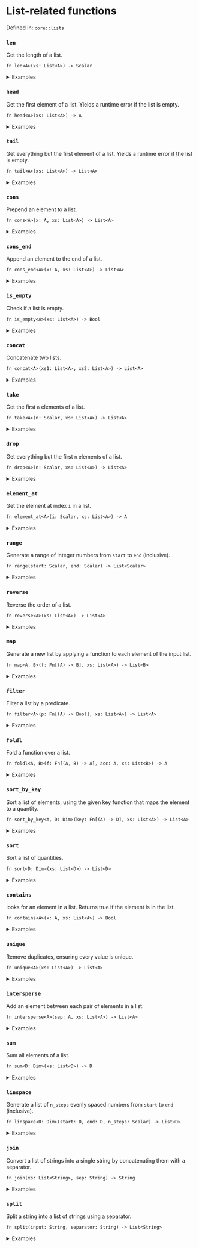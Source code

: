 # List-related functions

Defined in: `core::lists`

### `len`
Get the length of a list.

```nbt
fn len<A>(xs: List<A>) -> Scalar
```

<details>
<summary>Examples</summary>

<pre><div class="buttons"><button class="fa fa-play play-button" title="Run this code" aria-label="Run this code"  onclick=" window.open('https://numbat.dev/?q=len%28%5B3%2C%202%2C%201%5D%29')""></button></div><code class="language-nbt hljs numbat">>>> len([3, 2, 1])

    = 3
</code></pre>

</details>

### `head`
Get the first element of a list. Yields a runtime error if the list is empty.

```nbt
fn head<A>(xs: List<A>) -> A
```

<details>
<summary>Examples</summary>

<pre><div class="buttons"><button class="fa fa-play play-button" title="Run this code" aria-label="Run this code"  onclick=" window.open('https://numbat.dev/?q=head%28%5B3%2C%202%2C%201%5D%29')""></button></div><code class="language-nbt hljs numbat">>>> head([3, 2, 1])

    = 3
</code></pre>

</details>

### `tail`
Get everything but the first element of a list. Yields a runtime error if the list is empty.

```nbt
fn tail<A>(xs: List<A>) -> List<A>
```

<details>
<summary>Examples</summary>

<pre><div class="buttons"><button class="fa fa-play play-button" title="Run this code" aria-label="Run this code"  onclick=" window.open('https://numbat.dev/?q=tail%28%5B3%2C%202%2C%201%5D%29')""></button></div><code class="language-nbt hljs numbat">>>> tail([3, 2, 1])

    = [2, 1]    [List<Scalar>]
</code></pre>

</details>

### `cons`
Prepend an element to a list.

```nbt
fn cons<A>(x: A, xs: List<A>) -> List<A>
```

<details>
<summary>Examples</summary>

<pre><div class="buttons"><button class="fa fa-play play-button" title="Run this code" aria-label="Run this code"  onclick=" window.open('https://numbat.dev/?q=cons%2877%2C%20%5B3%2C%202%2C%201%5D%29')""></button></div><code class="language-nbt hljs numbat">>>> cons(77, [3, 2, 1])

    = [77, 3, 2, 1]    [List<Scalar>]
</code></pre>

</details>

### `cons_end`
Append an element to the end of a list.

```nbt
fn cons_end<A>(x: A, xs: List<A>) -> List<A>
```

<details>
<summary>Examples</summary>

<pre><div class="buttons"><button class="fa fa-play play-button" title="Run this code" aria-label="Run this code"  onclick=" window.open('https://numbat.dev/?q=cons%5Fend%2877%2C%20%5B3%2C%202%2C%201%5D%29')""></button></div><code class="language-nbt hljs numbat">>>> cons_end(77, [3, 2, 1])

    = [3, 2, 1, 77]    [List<Scalar>]
</code></pre>

</details>

### `is_empty`
Check if a list is empty.

```nbt
fn is_empty<A>(xs: List<A>) -> Bool
```

<details>
<summary>Examples</summary>

<pre><div class="buttons"><button class="fa fa-play play-button" title="Run this code" aria-label="Run this code"  onclick=" window.open('https://numbat.dev/?q=is%5Fempty%28%5B3%2C%202%2C%201%5D%29')""></button></div><code class="language-nbt hljs numbat">>>> is_empty([3, 2, 1])

    = false    [Bool]
</code></pre>

<pre><div class="buttons"><button class="fa fa-play play-button" title="Run this code" aria-label="Run this code"  onclick=" window.open('https://numbat.dev/?q=is%5Fempty%28%5B%5D%29')""></button></div><code class="language-nbt hljs numbat">>>> is_empty([])

    = true    [Bool]
</code></pre>

</details>

### `concat`
Concatenate two lists.

```nbt
fn concat<A>(xs1: List<A>, xs2: List<A>) -> List<A>
```

<details>
<summary>Examples</summary>

<pre><div class="buttons"><button class="fa fa-play play-button" title="Run this code" aria-label="Run this code"  onclick=" window.open('https://numbat.dev/?q=concat%28%5B3%2C%202%2C%201%5D%2C%20%5B10%2C%2011%5D%29')""></button></div><code class="language-nbt hljs numbat">>>> concat([3, 2, 1], [10, 11])

    = [3, 2, 1, 10, 11]    [List<Scalar>]
</code></pre>

</details>

### `take`
Get the first `n` elements of a list.

```nbt
fn take<A>(n: Scalar, xs: List<A>) -> List<A>
```

<details>
<summary>Examples</summary>

<pre><div class="buttons"><button class="fa fa-play play-button" title="Run this code" aria-label="Run this code"  onclick=" window.open('https://numbat.dev/?q=take%282%2C%20%5B3%2C%202%2C%201%2C%200%5D%29')""></button></div><code class="language-nbt hljs numbat">>>> take(2, [3, 2, 1, 0])

    = [3, 2]    [List<Scalar>]
</code></pre>

</details>

### `drop`
Get everything but the first `n` elements of a list.

```nbt
fn drop<A>(n: Scalar, xs: List<A>) -> List<A>
```

<details>
<summary>Examples</summary>

<pre><div class="buttons"><button class="fa fa-play play-button" title="Run this code" aria-label="Run this code"  onclick=" window.open('https://numbat.dev/?q=drop%282%2C%20%5B3%2C%202%2C%201%2C%200%5D%29')""></button></div><code class="language-nbt hljs numbat">>>> drop(2, [3, 2, 1, 0])

    = [1, 0]    [List<Scalar>]
</code></pre>

</details>

### `element_at`
Get the element at index `i` in a list.

```nbt
fn element_at<A>(i: Scalar, xs: List<A>) -> A
```

<details>
<summary>Examples</summary>

<pre><div class="buttons"><button class="fa fa-play play-button" title="Run this code" aria-label="Run this code"  onclick=" window.open('https://numbat.dev/?q=element%5Fat%282%2C%20%5B3%2C%202%2C%201%2C%200%5D%29')""></button></div><code class="language-nbt hljs numbat">>>> element_at(2, [3, 2, 1, 0])

    = 1
</code></pre>

</details>

### `range`
Generate a range of integer numbers from `start` to `end` (inclusive).

```nbt
fn range(start: Scalar, end: Scalar) -> List<Scalar>
```

<details>
<summary>Examples</summary>

<pre><div class="buttons"><button class="fa fa-play play-button" title="Run this code" aria-label="Run this code"  onclick=" window.open('https://numbat.dev/?q=range%282%2C%2012%29')""></button></div><code class="language-nbt hljs numbat">>>> range(2, 12)

    = [2, 3, 4, 5, 6, 7, 8, 9, 10, 11, 12]    [List<Scalar>]
</code></pre>

</details>

### `reverse`
Reverse the order of a list.

```nbt
fn reverse<A>(xs: List<A>) -> List<A>
```

<details>
<summary>Examples</summary>

<pre><div class="buttons"><button class="fa fa-play play-button" title="Run this code" aria-label="Run this code"  onclick=" window.open('https://numbat.dev/?q=reverse%28%5B3%2C%202%2C%201%5D%29')""></button></div><code class="language-nbt hljs numbat">>>> reverse([3, 2, 1])

    = [1, 2, 3]    [List<Scalar>]
</code></pre>

</details>

### `map`
Generate a new list by applying a function to each element of the input list.

```nbt
fn map<A, B>(f: Fn[(A) -> B], xs: List<A>) -> List<B>
```

<details>
<summary>Examples</summary>

Square all elements of a list.
<pre><div class="buttons"><button class="fa fa-play play-button" title="Run this code" aria-label="Run this code"  onclick=" window.open('https://numbat.dev/?q=map%28sqr%2C%20%5B3%2C%202%2C%201%5D%29')""></button></div><code class="language-nbt hljs numbat">>>> map(sqr, [3, 2, 1])

    = [9, 4, 1]    [List<Scalar>]
</code></pre>

</details>

### `filter`
Filter a list by a predicate.

```nbt
fn filter<A>(p: Fn[(A) -> Bool], xs: List<A>) -> List<A>
```

<details>
<summary>Examples</summary>

<pre><div class="buttons"><button class="fa fa-play play-button" title="Run this code" aria-label="Run this code"  onclick=" window.open('https://numbat.dev/?q=filter%28is%5Ffinite%2C%20%5B0%2C%201e10%2C%20NaN%2C%20%2Dinf%5D%29')""></button></div><code class="language-nbt hljs numbat">>>> filter(is_finite, [0, 1e10, NaN, -inf])

    = [0, 10_000_000_000]    [List<Scalar>]
</code></pre>

</details>

### `foldl`
Fold a function over a list.

```nbt
fn foldl<A, B>(f: Fn[(A, B) -> A], acc: A, xs: List<B>) -> A
```

<details>
<summary>Examples</summary>

Join a list of strings by folding.
<pre><div class="buttons"><button class="fa fa-play play-button" title="Run this code" aria-label="Run this code"  onclick=" window.open('https://numbat.dev/?q=foldl%28str%5Fappend%2C%20%22%22%2C%20%5B%22Num%22%2C%20%22bat%22%2C%20%22%21%22%5D%29')""></button></div><code class="language-nbt hljs numbat">>>> foldl(str_append, "", ["Num", "bat", "!"])

    = "Numbat!"    [String]
</code></pre>

</details>

### `sort_by_key`
Sort a list of elements, using the given key function that maps the element to a quantity.

```nbt
fn sort_by_key<A, D: Dim>(key: Fn[(A) -> D], xs: List<A>) -> List<A>
```

<details>
<summary>Examples</summary>

Sort by last digit.
<pre><div class="buttons"><button class="fa fa-play play-button" title="Run this code" aria-label="Run this code"  onclick=" window.open('https://numbat.dev/?q=fn%20last%5Fdigit%28x%29%20%3D%20mod%28x%2C%2010%29%0Asort%5Fby%5Fkey%28last%5Fdigit%2C%20%5B701%2C%20313%2C%209999%2C%204%5D%29')""></button></div><code class="language-nbt hljs numbat">>>> fn last_digit(x) = mod(x, 10)
sort_by_key(last_digit, [701, 313, 9999, 4])

    = [701, 313, 4, 9999]    [List<Scalar>]
</code></pre>

</details>

### `sort`
Sort a list of quantities.

```nbt
fn sort<D: Dim>(xs: List<D>) -> List<D>
```

<details>
<summary>Examples</summary>

<pre><div class="buttons"><button class="fa fa-play play-button" title="Run this code" aria-label="Run this code"  onclick=" window.open('https://numbat.dev/?q=sort%28%5B3%2C%202%2C%207%2C%208%2C%20%2D4%2C%200%2C%20%2D5%5D%29')""></button></div><code class="language-nbt hljs numbat">>>> sort([3, 2, 7, 8, -4, 0, -5])

    = [-5, -4, 0, 2, 3, 7, 8]    [List<Scalar>]
</code></pre>

</details>

### `contains`
looks for an element in a list. Returns true if the element is in the list.

```nbt
fn contains<A>(x: A, xs: List<A>) -> Bool
```

<details>
<summary>Examples</summary>

<pre><div class="buttons"><button class="fa fa-play play-button" title="Run this code" aria-label="Run this code"  onclick=" window.open('https://numbat.dev/?q=%5B3%2C%202%2C%207%2C%208%2C%20%2D4%2C%200%2C%20%2D5%5D%20%7C%3E%20contains%280%29')""></button></div><code class="language-nbt hljs numbat">>>> [3, 2, 7, 8, -4, 0, -5] |> contains(0)

    = true    [Bool]
</code></pre>

<pre><div class="buttons"><button class="fa fa-play play-button" title="Run this code" aria-label="Run this code"  onclick=" window.open('https://numbat.dev/?q=%5B3%2C%202%2C%207%2C%208%2C%20%2D4%2C%200%2C%20%2D5%5D%20%7C%3E%20contains%281%29')""></button></div><code class="language-nbt hljs numbat">>>> [3, 2, 7, 8, -4, 0, -5] |> contains(1)

    = false    [Bool]
</code></pre>

</details>

### `unique`
Remove duplicates, ensuring every value is unique.

```nbt
fn unique<A>(xs: List<A>) -> List<A>
```

<details>
<summary>Examples</summary>

<pre><div class="buttons"><button class="fa fa-play play-button" title="Run this code" aria-label="Run this code"  onclick=" window.open('https://numbat.dev/?q=unique%28%5B1%2C%202%2C%202%2C%203%2C%203%2C%203%5D%29')""></button></div><code class="language-nbt hljs numbat">>>> unique([1, 2, 2, 3, 3, 3])

    = [1, 2, 3]    [List<Scalar>]
</code></pre>

</details>

### `intersperse`
Add an element between each pair of elements in a list.

```nbt
fn intersperse<A>(sep: A, xs: List<A>) -> List<A>
```

<details>
<summary>Examples</summary>

<pre><div class="buttons"><button class="fa fa-play play-button" title="Run this code" aria-label="Run this code"  onclick=" window.open('https://numbat.dev/?q=intersperse%280%2C%20%5B1%2C%201%2C%201%2C%201%5D%29')""></button></div><code class="language-nbt hljs numbat">>>> intersperse(0, [1, 1, 1, 1])

    = [1, 0, 1, 0, 1, 0, 1]    [List<Scalar>]
</code></pre>

</details>

### `sum`
Sum all elements of a list.

```nbt
fn sum<D: Dim>(xs: List<D>) -> D
```

<details>
<summary>Examples</summary>

<pre><div class="buttons"><button class="fa fa-play play-button" title="Run this code" aria-label="Run this code"  onclick=" window.open('https://numbat.dev/?q=sum%28%5B3%20m%2C%20200%20cm%2C%201000%20mm%5D%29')""></button></div><code class="language-nbt hljs numbat">>>> sum([3 m, 200 cm, 1000 mm])

    = 6 m    [Length]
</code></pre>

</details>

### `linspace`
Generate a list of `n_steps` evenly spaced numbers from `start` to `end` (inclusive).

```nbt
fn linspace<D: Dim>(start: D, end: D, n_steps: Scalar) -> List<D>
```

<details>
<summary>Examples</summary>

<pre><div class="buttons"><button class="fa fa-play play-button" title="Run this code" aria-label="Run this code"  onclick=" window.open('https://numbat.dev/?q=linspace%28%2D5%20m%2C%205%20m%2C%2011%29')""></button></div><code class="language-nbt hljs numbat">>>> linspace(-5 m, 5 m, 11)

    = [-5 m, -4 m, -3 m, -2 m, -1 m, 0 m, 1 m, 2 m, 3 m, 4 m, 5 m]    [List<Length>]
</code></pre>

</details>

### `join`
Convert a list of strings into a single string by concatenating them with a separator.

```nbt
fn join(xs: List<String>, sep: String) -> String
```

<details>
<summary>Examples</summary>

<pre><div class="buttons"><button class="fa fa-play play-button" title="Run this code" aria-label="Run this code"  onclick=" window.open('https://numbat.dev/?q=join%28%5B%22snake%22%2C%20%22case%22%5D%2C%20%22%5F%22%29')""></button></div><code class="language-nbt hljs numbat">>>> join(["snake", "case"], "_")

    = "snake_case"    [String]
</code></pre>

</details>

### `split`
Split a string into a list of strings using a separator.

```nbt
fn split(input: String, separator: String) -> List<String>
```

<details>
<summary>Examples</summary>

<pre><div class="buttons"><button class="fa fa-play play-button" title="Run this code" aria-label="Run this code"  onclick=" window.open('https://numbat.dev/?q=split%28%22Numbat%20is%20a%20statically%20typed%20programming%20language%2E%22%2C%20%22%20%22%29')""></button></div><code class="language-nbt hljs numbat">>>> split("Numbat is a statically typed programming language.", " ")

    = ["Numbat", "is", "a", "statically", "typed", "programming", "language."]    [List<String>]
</code></pre>

</details>

